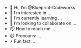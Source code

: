 - 👋 Hi, I’m @Blueprint-Codeworks
- 👀 I’m interested in ...
- 🌱 I’m currently learning ...
- 💞️ I’m looking to collaborate on ...
- 📫 How to reach me ...
- 😄 Pronouns: ...
- ⚡ Fun fact: ...

<!---
Blueprint-Codeworks/Blueprint-Codeworks is a ✨ special ✨ repository because its `README.md` (this file) appears on your GitHub profile.
You can click the Preview link to take a look at your changes.
--->
